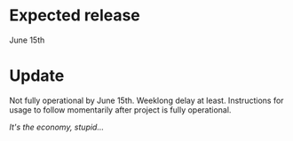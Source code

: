 # Expected release
June 15th 

# Update
Not fully operational by June 15th. Weeklong
delay at least. Instructions for usage to follow 
momentarily after project is fully operational.

*It's the economy, stupid...*